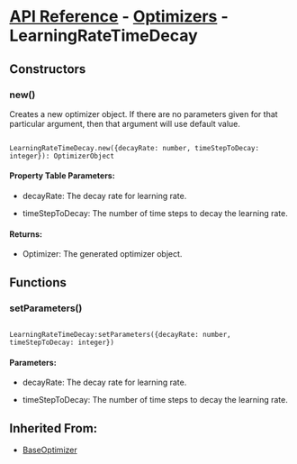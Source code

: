 # [API Reference](../../API.md) - [Optimizers](../Optimizers.md) - LearningRateTimeDecay

## Constructors

### new()

Creates a new optimizer object. If there are no parameters given for that particular argument, then that argument will use default value.

```

LearningRateTimeDecay.new({decayRate: number, timeStepToDecay: integer}): OptimizerObject

```

#### Property Table Parameters:

* decayRate: The decay rate for learning rate.

* timeStepToDecay: The number of time steps to decay the learning rate.

#### Returns:

* Optimizer: The generated optimizer object.

## Functions

### setParameters()

```

LearningRateTimeDecay:setParameters({decayRate: number, timeStepToDecay: integer})

```

#### Parameters:

* decayRate: The decay rate for learning rate.

* timeStepToDecay: The number of time steps to decay the learning rate.

## Inherited From:

* [BaseOptimizer](BaseOptimizer.md)
